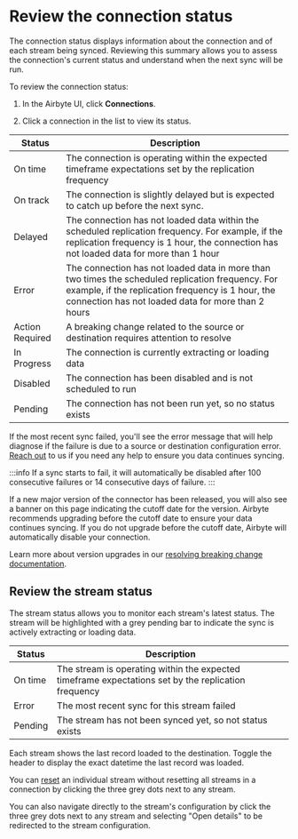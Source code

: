 # Review the connection status
The connection status displays information about the connection and of each stream being synced. Reviewing this summary allows you to assess the connection's current status and understand when the next sync will be run.
 
To review the connection status:
1. In the Airbyte UI, click **Connections**.   

2. Click a connection in the list to view its status. 

| Status           | Description                                                                                                         |
|------------------|---------------------------------------------------------------------------------------------------------------------|
| On time          | The connection is operating within the expected timeframe expectations set by the replication frequency             |
| On track         | The connection is slightly delayed but is expected to catch up before the next sync.                                |
| Delayed          | The connection has not loaded data within the scheduled replication frequency. For example, if the replication frequency is 1 hour, the connection has not loaded data for more than 1 hour                                  |
| Error            | The connection has not loaded data in more than two times the scheduled replication frequency. For example, if the replication frequency is 1 hour, the connection has not loaded data for more than 2 hours                                  |
| Action Required  | A breaking change related to the source or destination requires attention to resolve                      |
| In Progress      | The connection is currently extracting or loading data                                 |
| Disabled         | The connection has been disabled and is not scheduled to run                           |
| Pending          | The connection has not been run yet, so no status exists                 |
 
If the most recent sync failed, you'll see the error message that will help diagnose if the failure is due to a source or destination configuration error. [Reach out](/community/getting-support.md) to us if you need any help to ensure you data continues syncing. 

:::info
If a sync starts to fail, it will automatically be disabled after 100 consecutive failures or 14 consecutive days of failure.
:::

If a new major version of the connector has been released, you will also see a banner on this page indicating the cutoff date for the version. Airbyte recommends upgrading before the cutoff date to ensure your data continues syncing. If you do not upgrade before the cutoff date, Airbyte will automatically disable your connection. 

Learn more about version upgrades in our [resolving breaking change documentation](/cloud/managing-airbyte-cloud/manage-schema-changes#resolving-breaking-changes).

## Review the stream status
The stream status allows you to monitor each stream's latest status. The stream will be highlighted with a grey pending bar to indicate the sync is actively extracting or loading data.

| Status           | Description                                                                                                         |
|------------------|---------------------------------------------------------------------------------------------------------------------|
| On time          | The stream is operating within the expected timeframe expectations set by the replication frequency             |
| Error            | The most recent sync for this stream failed
| Pending          | The stream has not been synced yet, so not status exists                |

Each stream shows the last record loaded to the destination. Toggle the header to display the exact datetime the last record was loaded.

You can [reset](/operator-guides/reset.md) an individual stream without resetting all streams in a connection by clicking the three grey dots next to any stream. 

You can also navigate directly to the stream's configuration by click the three grey dots next to any stream and selecting "Open details" to be redirected to the stream configuration.

